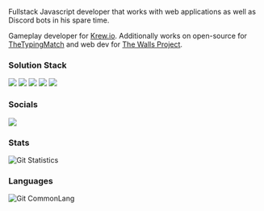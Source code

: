 Fullstack Javascript developer that works with web applications as well as Discord bots in his spare time.

Gameplay developer for [Krew.io](https://krew.io).
Additionally works on open-source for [TheTypingMatch](https://github.com/TheTypingMatch) and web dev for [The Walls Project](https://thewallsproject.org).

### Solution Stack
[![](https://img.shields.io/badge/javascript%20-%23323330.svg?style=for-the-badge&logo=javascript)](https://www.javascript.com/)
[![](https://img.shields.io/badge/node.js%20-%2343853D.svg?style=for-the-badge&logo=node.js&logoColor=white)](https://www.nodejs.org/)
[![](https://img.shields.io/badge/html5%20-%23E34F26.svg?style=for-the-badge&logo=html5&logoColor=white)](https://www.w3schools.com/)
[![](https://img.shields.io/badge/css3%20-%231572B6.svg?style=for-the-badge&logo=css3&logoColor=white)](https://www.w3schools.com/)
[![](https://img.shields.io/badge/CSS3?style=for-the-badge&logo=css3&logoColor=white)](https://www.w3schools.com/)

### Socials
[![](https://img.shields.io/badge/Twitter-blue?style=for-the-badge&logo=twitter&logoColor=white)](https://twitter.com/LDamienVesper)

### Stats
![Git Statistics](https://github-readme-stats.vercel.app/api?username=DamienVesper&count_private=true&theme=tokyonight)

### Languages
![Git CommonLang](https://github-readme-stats.vercel.app/api/top-langs/?username=DamienVesper&layout=compact&theme=tokyonight)
 
